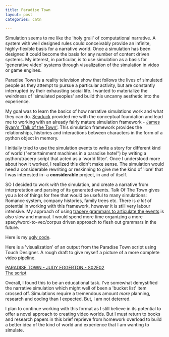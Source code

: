 ```yaml
---
title: Paradise Town
layout: post
categories: catn

---
```


Simulation seems to me like the 'holy grail' of computational narrative.  A system with well designed rules could conceivably provide an infinite, highly-flexible basis for a narrative world.  Once a simulation has been designed it could become the basis for any number of content driven systems. My interest, in particular, is to use simulation as a basis for 'generative video' systems through visualization of the simulation in video or game engines.

Paradise Town is a reality television show that follows the lives of simulated people as they attempt to pursue a particular activity, but are constantly interrupted by their exhausting social life. I wanted to materialize the weirdness of 'simulated peoples' and build this uncanny aesthetic into the experience.

My goal was to learn the basics of how narrative simulations work and what they can do. [Seaduck](https://github.com/aparrish/seaduck) provided me with the conceptual foundation and lead me to working with an already fairly mature simulation framework - [James Ryan's 'Talk of the Town'](https://github.com/james-owen-ryan/talktown). This simulation framework provides the relationships, histories and interactions between characters in the form of a python object in memory.

I initially tried to use the simulation events to write a story for different kind of world ("entertainment machines in a paradise hotel") by writing a python/tracery script that acted as a 'world filter'. Once I understood more about how it worked, I realized this didn't make sense. The simulation would need a considerable rewriting or reskinning to give me the kind of 'lore' that I was interested in- a **considerable** project, in and of itself.

SO I decided to work _with_ the simulation, and create a
narrative from interpretation and parsing of its generated events. Talk Of The Town gives you a lot of things for free that would be useful to many simulations: Romance system, company histories, family trees etc. There is _a lot_ of potential in working with this framework, however it is still very labour intensive.  My approach of using [tracery grammars to articulate the events](https://github.com/samhains/talktown/blob/master/paradise_town.py#L98) is also slow and manual. I would spend more time organizing a more spacy/word-to-vec/corpus driven approach to flesh out grammars in the future.

Here is my [ugly code](https://github.com/samhains/talktown/blob/master/paradise_town.py).

Here is a 'visualization' of an output from the Paradise Town script using Touch Designer. A rough draft to give myself a picture of a more complete video pipeline.

[PARADISE TOWN - JUDY EGGERTON - S02E02](https://vimeo.com/295661184/318ede9228)<br>
[The script](https://gist.github.com/samhains/d905e25fb14f99949a14e14eb837860b)


Overall, I found this to be an  educational task. I've somewhat demystified the narrative simulation which might well of been a 'bucket list' item crossed off. Simulations require a tremendous amount _more_ planning, research and coding than I expected. But, I am not deterred.  

I plan to continue working with this format as I still believe in its potential to offer a novel approach to creating video worlds. But I must return to books and research papers in this brief reprieve from homework overload to build a better idea of the kind of world and experience that I am wanting to simulate.
